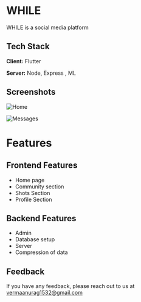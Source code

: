 
# WHILE

WHILE is a social media platform 


## Tech Stack

**Client:** Flutter

**Server:** Node, Express , ML


## Screenshots

![Home](https://user-images.githubusercontent.com/104077846/236568469-244db9f5-e097-4b8c-8355-b70a4777869d.png)

![Messages](https://drive.google.com/file/d/1ngEUedJqGF8a69js6cj6AwOKyApaTSJm/view?usp=drivesdk)


# Features

## Frontend Features
* Home page
* Community section 
* Shots Section
* Profile Section

## Backend Features
* Admin
* Database setup 
* Server
* Compression of data
## Feedback

If you have any feedback, please reach out to us at vermaanurag1532@gmail.com


